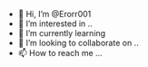 - 👋 Hi, I’m @Erorr001
- 👀 I’m interested in ..
- 🌱 I’m currently learning 
- 💞️ I’m looking to collaborate on ..
- 📫 How to reach me ...

<!---
Erorr001/Erorr001 is a ✨ special ✨ repository because its `README.md` (this file) appears on your GitHub profile.
You can click the Preview link to take a look at your changes.
